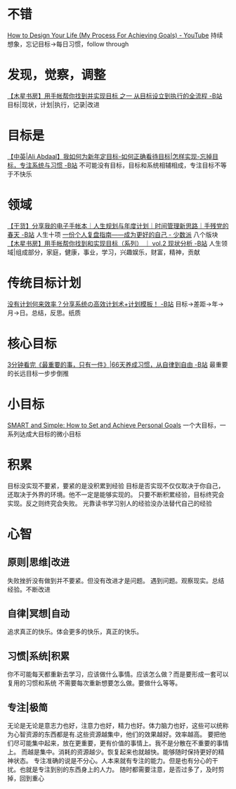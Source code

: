 # 不错
[How to Design Your Life (My Process For Achieving Goals) - YouTube](https://www.youtube.com/watch?v=Czru2CuWyxQ)
	持续想象，忘记目标→每日习惯，follow through
# 发现，觉察，调整
[【木星书房】用手帐帮你找到并实现目标 之一 从目标设立到执行的全流程 -B站](https://www.bilibili.com/video/BV1Ga411A7nd/?spm_id_from=333.788.recommend_more_video.0)
	目标|现状，计划|执行，记录|改进
# 目标是
[【中英|Ali Abdaal】我如何为新年定目标-如何正确看待目标|怎样实现-忘掉目标，专注系统与习惯 -B站](https://www.bilibili.com/video/BV1uo4y1f7JP)
	不可能没有目标，目标和系统相辅相成，专注目标不等于不快乐
# 领域
[【干货】分享我的电子手帐本｜人生规划与年度计划｜时间管理新思路｜手残党的春天 -B站](https://www.bilibili.com/video/BV1L4411d7YZ)
	人生十项
[一份个人复盘指南——成为更好的自己 - 少数派](https://sspai.com/post/64294)
	八个版块
[【木星书房】用手帐帮你找到和实现目标（系列） ｜ vol.2 现状分析 -B站](https://www.bilibili.com/video/BV1W541157P5/?spm_id_from=333.788.recommend_more_video.0)
	人生领域|组成部分，家庭，健康，事业，学习，兴趣娱乐，财富，精神，贡献
# 传统目标计划
[没有计划何来效率？分享系统の高效计划术+计划模板！ -B站](https://www.bilibili.com/video/BV1Gb411a7Me)
	目标→差距→年→月→日。总结，反思。纸质
# 核心目标
[3分钟看完《最重要的事，只有一件》|66天养成习惯，从自律到自由 -B站](https://www.bilibili.com/video/BV1gs411A7YZ)
	最重要的长远目标一步步倒推
# 小目标
[SMART and Simple: How to Set and Achieve Personal Goals](https://blog.doit.io/goal-setting/)
	一个大目标，一系列达成大目标的微小目标
# 积累
目标没实现不要紧，要紧的是没积累到经验
目标是否实现不仅仅取决于你自己，还取决于外界的环境。他不一定是能够实现的。
只要不断积累经验，目标终究会实现。反之则终究会失败。
光靠读书学习别人的经验没办法替代自己的经验
# 心智
## 原则|思维|改进
失败挫折没有做到并不要紧。但没有改进才是问题。
遇到问题。观察现实。总结经验。不断改进
## 自律|冥想|自动
追求真正的快乐。体会更多的快乐，真正的快乐。
## 习惯|系统|积累
你不可能每天都重新去学习，应该做什么事情。应该怎么做？而是要形成一套可以复用的习惯和系统
不需要每次重新想要怎么做。要做什么等等。
## 专注|极简
无论是无论是意志力也好，注意力也好，精力也好。体力脑力也好，这些可以统称为心智资源的东西都是有.这些资源越集中，他们的效果越好。效率越高。
要把他们尽可能集中起来，放在更重要，更有价值的事情上。我不是分散在不重要的事情上。
而越是集中。消耗的资源越少。恢复起来也就越快。能够随时保持更好的精神状态。
专注准确的说是不分心。人本来就有专注的能力。但是也有分心的干扰。也就是专注到别的东西身上的人力。
随时都需要注意，是否过多了，及时剪掉，回到重心